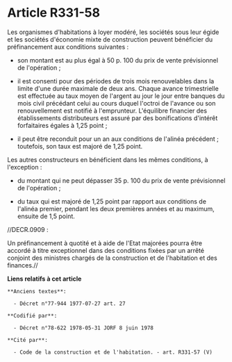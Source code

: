 # Article R331-58

Les organismes d'habitations à loyer modéré, les sociétés sous leur égide et les sociétés d'économie mixte de construction
peuvent bénéficier du préfinancement aux conditions suivantes :

- son montant est au plus égal à 50 p. 100 du prix de vente prévisionnel de l'opération ;

- il est consenti pour des périodes de trois mois renouvelables dans la limite d'une durée maximale de deux ans. Chaque
avance trimestrielle est effectuée au taux moyen de l'argent au jour le jour entre banques du mois civil précédant celui au
cours duquel l'octroi de l'avance ou son renouvellement est notifié à l'emprunteur. L'équilibre financier des établissements
distributeurs est assuré par des bonifications d'intérêt forfaitaires égales à 1,25 point ;

- il peut être reconduit pour un an aux conditions de l'alinéa précédent ; toutefois, son taux est majoré de 1,25 point.

Les autres constructeurs en bénéficient dans les mêmes conditions, à l'exception :

- du montant qui ne peut dépasser 35 p. 100 du prix de vente prévisionnel de l'opération ;

- du taux qui est majoré de 1,25 point par rapport aux conditions de l'alinéa premier, pendant les deux premières années et
au maximum, ensuite de 1,5 point.

//DECR.0909 :

Un préfinancement à quotité et à aide de l'Etat majorées pourra être accordé à titre exceptionnel dans des conditions fixées
par un arrêté conjoint des ministres chargés de la construction et de l'habitation et des finances.//

**Liens relatifs à cet article**

	**Anciens textes**:

	  - Décret n°77-944 1977-07-27 art. 27

	**Codifié par**:

	  - Décret n°78-622 1978-05-31 JORF 8 juin 1978

	**Cité par**:

	  - Code de la construction et de l'habitation. - art. R331-57 (V)
